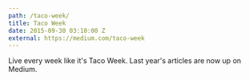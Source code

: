 ```yaml
---
path: /taco-week/
title: Taco Week
date: 2015-09-30 03:10:00 Z
external: https://medium.com/taco-week
---
```


Live every week like it's Taco Week. Last year's articles are now up on Medium.


